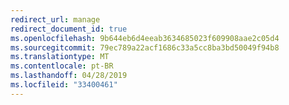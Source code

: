 ```yaml
---
redirect_url: manage
redirect_document_id: true
ms.openlocfilehash: 9b644eb6d4eeab3634685023f609908aae2c05d4
ms.sourcegitcommit: 79ec789a22acf1686c33a5cc8ba3bd50049f94b8
ms.translationtype: MT
ms.contentlocale: pt-BR
ms.lasthandoff: 04/28/2019
ms.locfileid: "33400461"
---
```

